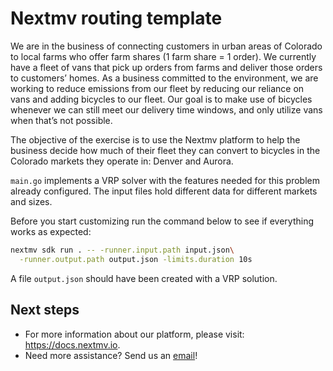 # Nextmv routing template

We are in the business of connecting customers in urban areas of Colorado to
local farms who offer farm shares (1 farm share = 1 order). We currently have a
fleet of vans that pick up orders from farms and deliver those orders to
customers’ homes. As a business committed to the environment, we are working to
reduce emissions from our fleet by reducing our reliance on vans and adding
bicycles to our fleet. Our goal is to make use of bicycles whenever we can still
meet our delivery time windows, and only utilize vans when that’s not possible.

The objective of the exercise is to use the Nextmv platform to help the business
decide how much of their fleet they can convert to bicycles in the Colorado
markets they operate in: Denver and Aurora.

`main.go` implements a VRP solver with the features needed for this problem
already configured. The input files hold different data for different markets
and sizes.

Before you start customizing run the command below to see if everything works as
expected:

```bash
nextmv sdk run . -- -runner.input.path input.json\
  -runner.output.path output.json -limits.duration 10s
```

A file `output.json` should have been created with a VRP solution.

## Next steps

* For more information about our platform, please visit: <https://docs.nextmv.io>.
* Need more assistance? Send us an [email](mailto:support@nextmv.io)!
